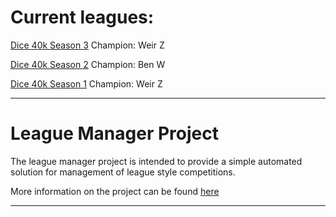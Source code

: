 # Current leagues:

[Dice 40k Season 3](/Leagues/Dice40k_S3/output_data/league_page.md) Champion: Weir Z

[Dice 40k Season 2](/Leagues/Dice40k_S2/output_data/league_page.md) Champion: Ben W

[Dice 40k Season 1](/Leagues/Dice40k_S1/output_data/league_page.md) Champion: Weir Z

---

# League Manager Project

The league manager project is intended to provide a simple automated solution for management of league style competitions. 

More information on the project can be found [here](/league_manager_project.md)

---